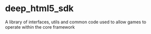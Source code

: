 # deep_html5_sdk

A library of interfaces, utils and common code used to allow games to operate within the core framework
